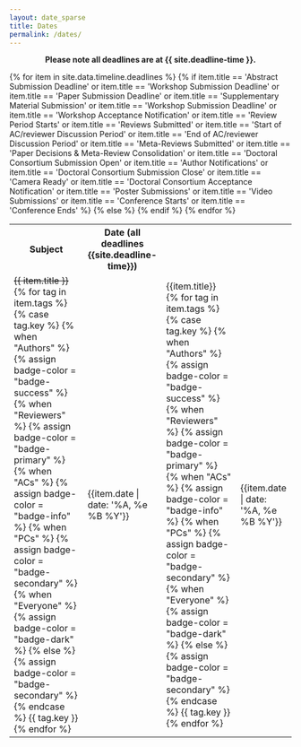 ```yaml
---
layout: date_sparse
title: Dates
permalink: /dates/
---
```


<p align="center"><strong>
    Please note all deadlines are at {{ site.deadline-time }}.
</strong></p>

<div class="row pl-2 pr-2 pt-2 pb-2 mx-auto justify-content-center">
<table class="table table-striped table-bordered" style="max-width: 750px;">
  <tbody>
    <tr>
      <th scope="row">Subject</th>
      <th scope="row">Date (all deadlines {{site.deadline-time}})</th>
    </tr>
    {% for item in site.data.timeline.deadlines %}
    <tr>
      {% if item.title == 'Abstract Submission Deadline' or item.title == 'Workshop Submission Deadline' or item.title == 'Paper Submission Deadline' or item.title == 'Supplementary Material Submission' or item.title == 'Workshop Submission Deadline' or item.title == 'Workshop Acceptance Notification' or item.title == 'Review Period Starts' or item.title == 'Reviews Submitted' or item.title == 'Start of AC/reviewer Discussion Period' or item.title == 'End of AC/reviewer Discussion Period' or item.title == 'Meta-Reviews Submitted' or item.title == 'Paper Decisions & Meta-Review Consolidation' or item.title == 'Doctoral Consortium Submission Open' or item.title == 'Author Notifications' or item.title == 'Doctoral Consortium Submission Close' or item.title == 'Camera Ready' or item.title == 'Doctoral Consortium Acceptance Notification' or item.title == 'Poster Submissions' or item.title == 'Video Submissions' or item.title == 'Conference Starts' or item.title == 'Conference Ends' %}
      <td><del>{{ item.title }}</del>&nbsp;
          {% for tag in item.tags %}
            {% case tag.key %}
              {% when "Authors" %}
                  {% assign badge-color = "badge-success" %}
              {% when "Reviewers" %}
                  {% assign badge-color = "badge-primary" %}
              {% when "ACs" %}
                  {% assign badge-color = "badge-info" %}
              {% when "PCs" %}
                  {% assign badge-color = "badge-secondary" %}
              {% when "Everyone" %}
                  {% assign badge-color = "badge-dark" %}
              {% else %}
                  {% assign badge-color = "badge-secondary" %}
            {% endcase %}
            <span class="badge {{badge-color}} mt-2 mb-2" style="font-weight: normal;">{{ tag.key }}</span>
          {% endfor %}
      </td>
      <td>{{item.date | date: '%A, %e %B %Y'}}</td>
      {% else %}
      <td>{{item.title}}&nbsp;
        {% for tag in item.tags %}
          {% case tag.key %}
            {% when "Authors" %}
                {% assign badge-color = "badge-success" %}
            {% when "Reviewers" %}
                {% assign badge-color = "badge-primary" %}
            {% when "ACs" %}
                {% assign badge-color = "badge-info" %}
            {% when "PCs" %}
                {% assign badge-color = "badge-secondary" %}
            {% when "Everyone" %}
                {% assign badge-color = "badge-dark" %}
            {% else %}
                {% assign badge-color = "badge-secondary" %}
          {% endcase %}
          <span class="badge {{badge-color}} mt-2 mb-2" style="font-weight: normal;">{{ tag.key }}</span>
        {% endfor %}
      </td>
      <td>{{item.date | date: '%A, %e %B %Y'}}</td>
      {% endif %}
    </tr>
    {% endfor %}
  </tbody>
</table>
</div>
